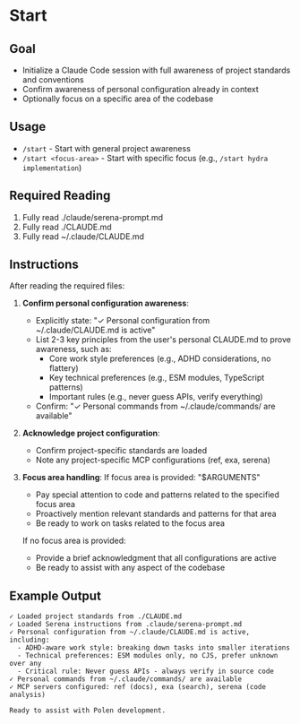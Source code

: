 # Start

## Goal

- Initialize a Claude Code session with full awareness of project standards and conventions
- Confirm awareness of personal configuration already in context
- Optionally focus on a specific area of the codebase

## Usage

- `/start` - Start with general project awareness
- `/start <focus-area>` - Start with specific focus (e.g., `/start hydra implementation`)

## Required Reading

1. Fully read ./claude/serena-prompt.md
2. Fully read ./CLAUDE.md
3. Fully read ~/.claude/CLAUDE.md

## Instructions

After reading the required files:

1. **Confirm personal configuration awareness**:
   - Explicitly state: "✓ Personal configuration from ~/.claude/CLAUDE.md is active"
   - List 2-3 key principles from the user's personal CLAUDE.md to prove awareness, such as:
     - Core work style preferences (e.g., ADHD considerations, no flattery)
     - Key technical preferences (e.g., ESM modules, TypeScript patterns)
     - Important rules (e.g., never guess APIs, verify everything)
   - Confirm: "✓ Personal commands from ~/.claude/commands/ are available"

2. **Acknowledge project configuration**:
   - Confirm project-specific standards are loaded
   - Note any project-specific MCP configurations (ref, exa, serena)

3. **Focus area handling**:
   If focus area is provided: "$ARGUMENTS"
   - Pay special attention to code and patterns related to the specified focus area
   - Proactively mention relevant standards and patterns for that area
   - Be ready to work on tasks related to the focus area

   If no focus area is provided:
   - Provide a brief acknowledgment that all configurations are active
   - Be ready to assist with any aspect of the codebase

## Example Output

```
✓ Loaded project standards from ./CLAUDE.md
✓ Loaded Serena instructions from .claude/serena-prompt.md
✓ Personal configuration from ~/.claude/CLAUDE.md is active, including:
  - ADHD-aware work style: breaking down tasks into smaller iterations
  - Technical preferences: ESM modules only, no CJS, prefer unknown over any
  - Critical rule: Never guess APIs - always verify in source code
✓ Personal commands from ~/.claude/commands/ are available
✓ MCP servers configured: ref (docs), exa (search), serena (code analysis)

Ready to assist with Polen development.
```
